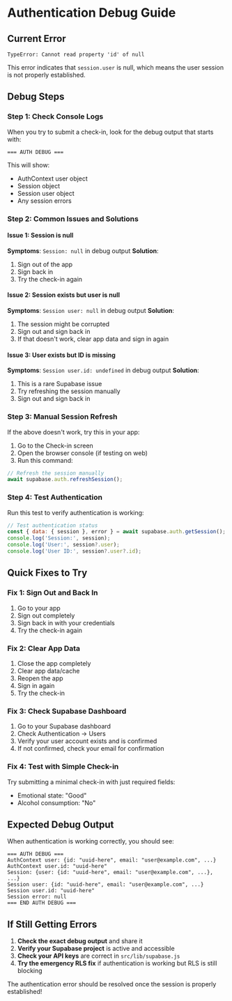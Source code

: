 # Authentication Debug Guide

## Current Error
```
TypeError: Cannot read property 'id' of null
```

This error indicates that `session.user` is null, which means the user session is not properly established.

## Debug Steps

### Step 1: Check Console Logs
When you try to submit a check-in, look for the debug output that starts with:
```
=== AUTH DEBUG ===
```

This will show:
- AuthContext user object
- Session object
- Session user object
- Any session errors

### Step 2: Common Issues and Solutions

#### Issue 1: Session is null
**Symptoms**: `Session: null` in debug output
**Solution**: 
1. Sign out of the app
2. Sign back in
3. Try the check-in again

#### Issue 2: Session exists but user is null
**Symptoms**: `Session user: null` in debug output
**Solution**:
1. The session might be corrupted
2. Sign out and sign back in
3. If that doesn't work, clear app data and sign in again

#### Issue 3: User exists but ID is missing
**Symptoms**: `Session user.id: undefined` in debug output
**Solution**:
1. This is a rare Supabase issue
2. Try refreshing the session manually
3. Sign out and sign back in

### Step 3: Manual Session Refresh
If the above doesn't work, try this in your app:

1. Go to the Check-in screen
2. Open the browser console (if testing on web)
3. Run this command:
```javascript
// Refresh the session manually
await supabase.auth.refreshSession();
```

### Step 4: Test Authentication
Run this test to verify authentication is working:

```javascript
// Test authentication status
const { data: { session }, error } = await supabase.auth.getSession();
console.log('Session:', session);
console.log('User:', session?.user);
console.log('User ID:', session?.user?.id);
```

## Quick Fixes to Try

### Fix 1: Sign Out and Back In
1. Go to your app
2. Sign out completely
3. Sign back in with your credentials
4. Try the check-in again

### Fix 2: Clear App Data
1. Close the app completely
2. Clear app data/cache
3. Reopen the app
4. Sign in again
5. Try the check-in

### Fix 3: Check Supabase Dashboard
1. Go to your Supabase dashboard
2. Check Authentication → Users
3. Verify your user account exists and is confirmed
4. If not confirmed, check your email for confirmation

### Fix 4: Test with Simple Check-in
Try submitting a minimal check-in with just required fields:
- Emotional state: "Good"
- Alcohol consumption: "No"

## Expected Debug Output

When authentication is working correctly, you should see:
```
=== AUTH DEBUG ===
AuthContext user: {id: "uuid-here", email: "user@example.com", ...}
AuthContext user.id: "uuid-here"
Session: {user: {id: "uuid-here", email: "user@example.com", ...}, ...}
Session user: {id: "uuid-here", email: "user@example.com", ...}
Session user.id: "uuid-here"
Session error: null
=== END AUTH DEBUG ===
```

## If Still Getting Errors

1. **Check the exact debug output** and share it
2. **Verify your Supabase project** is active and accessible
3. **Check your API keys** are correct in `src/lib/supabase.js`
4. **Try the emergency RLS fix** if authentication is working but RLS is still blocking

The authentication error should be resolved once the session is properly established! 